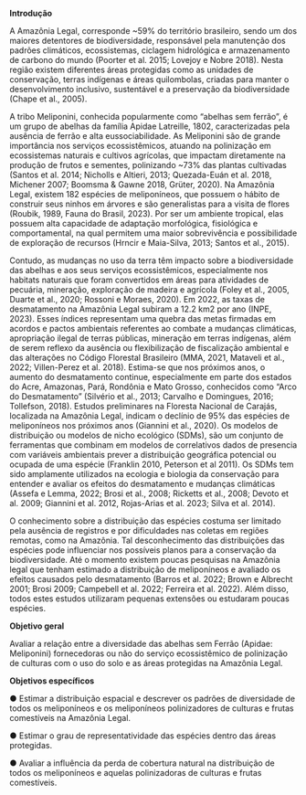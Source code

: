 **Introdução**

A Amazônia Legal, corresponde ~59% do território brasileiro, sendo um dos
maiores detentores de biodiversidade, responsável pela manutenção dos padrões
climáticos, ecossistemas, ciclagem hidrológica e armazenamento de carbono do
mundo (Poorter et al. 2015; Lovejoy e Nobre 2018). Nesta região existem diferentes
áreas protegidas como as unidades de conservação, terras indígenas e áreas
quilombolas, criadas para manter o desenvolvimento inclusivo, sustentável e a
preservação da biodiversidade (Chape et al., 2005).

A tribo Meliponini, conhecida popularmente como “abelhas sem ferrão”, é um
grupo de abelhas da família Apidae Latreille, 1802, caracterizadas pela ausência de
ferrão e alta eussociabilidade. As Meliponini são de grande importância nos serviços
ecossistêmicos, atuando na polinização em ecossistemas naturais e cultivos
agrícolas, que impactam diretamente na produção de frutos e sementes, polinizando
~73% das plantas cultivadas (Santos et al. 2014; Nicholls e Altieri, 2013;
Quezada-Euán et al. 2018, Michener 2007; Boomsma & Gawne 2018, Grüter, 2020).
Na Amazônia Legal, existem 182 espécies de meliponíneos, que possuem o hábito
de construir seus ninhos em árvores e são generalistas para a visita de flores
(Roubik, 1989, Fauna do Brasil, 2023). Por ser um ambiente tropical, elas possuem
alta capacidade de adaptação morfológica, fisiológica e comportamental, na qual
permitem uma maior sobrevivência e possibilidade de exploração de recursos
(Hrncir e Maia-Silva, 2013; Santos et al., 2015).

Contudo, as mudanças no uso da terra têm impacto sobre a biodiversidade
das abelhas e aos seus serviços ecossistêmicos, especialmente nos habitats
naturais que foram convertidos em áreas para atividades de pecuária, mineração,
exploração de madeira e agrícola (Foley et al., 2005, Duarte et al., 2020; Rossoni e
Moraes, 2020). Em 2022, as taxas de desmatamento na Amazônia Legal subiram a
12.2 km2 por ano (INPE, 2023). Esses índices representam uma quebra das metas
firmadas em acordos e pactos ambientais referentes ao combate a mudanças
climáticas, apropriação ilegal de terras públicas, mineração em terras indígenas,
além de serem reflexo da ausência ou flexibilização de fiscalização ambiental e das
alterações no Código Florestal Brasileiro (MMA, 2021, Mataveli et al., 2022;
Villen-Perez et al. 2018). Estima-se que nos próximos anos, o aumento do
desmatamento continue, especialmente em parte dos estados do Acre, Amazonas,
Pará, Rondônia e Mato Grosso, conhecidos como “Arco do Desmatamento” (Silvério
et al., 2013; Carvalho e Domingues, 2016; Tollefson, 2018). Estudos preliminares na
Floresta Nacional de Carajás, localizada na Amazônia Legal, indicam o declínio de
95% das espécies de meliponíneos nos próximos anos (Giannini et al., 2020).
Os modelos de distribuição ou modelos de nicho ecológico (SDMs), são um
conjunto de ferramentas que combinam em modelos de correlativos dados de
presencia com variáveis ambientais prever a distribuição geográfica potencial ou
ocupada de uma espécie (Franklin 2010, Peterson et al 2011). Os SDMs tem sido
amplamente utilizados na ecologia e biologia da conservação para entender e
avaliar os efeitos do desmatamento e mudanças climáticas (Assefa e Lemma, 2022;
Brosi et al., 2008; Ricketts et al., 2008; Devoto et al. 2009; Giannini et al. 2012,
Rojas-Arias et al. 2023; Silva et al. 2014).

O conhecimento sobre a distribuição das espécies costuma ser limitado pela
ausência de registros e por dificuldades nas coletas em regiões remotas, como na
Amazônia. Tal desconhecimento das distribuições das espécies pode influenciar nos
possíveis planos para a conservação da biodiversidade. Até o momento existem
poucas pesquisas na Amazônia legal que tenham estimado a distribuição de
meliponíneos e avaliado os efeitos causados pelo desmatamento (Barros et al.
2022; Brown e Albrecht 2001; Brosi 2009; Campebell et al. 2022; Ferreira et al.
2022). Além disso, todos estes estudos utilizaram pequenas extensões ou
estudaram poucas espécies.

**Objetivo geral**

Avaliar a relação entre a diversidade das abelhas sem Ferrão (Apidae: Meliponini)
fornecedoras ou não do serviço ecossistêmico de polinização de culturas com o uso
do solo e as áreas protegidas na Amazônia Legal.

**Objetivos específicos**

● Estimar a distribuição espacial e descrever os padrões de diversidade de
todos os meliponíneos e os meliponíneos polinizadores de culturas e frutas
comestíveis na Amazônia Legal.

● Estimar o grau de representatividade das espécies dentro das áreas
protegidas.

● Avaliar a influência da perda de cobertura natural na distribuição de todos os
meliponíneos e aquelas polinizadoras de culturas e frutas comestíveis.